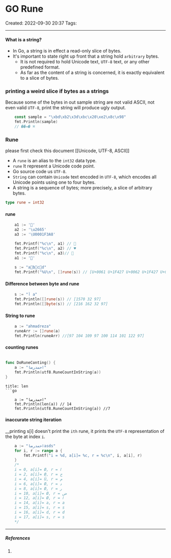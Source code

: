 # GO Rune
Created: 2022-09-30 20:37
Tags: 
____

#### What is a string?

* In Go, a string is in effect a read-only slice of bytes.
* It's important to state right up front that a string hold `arbitrary` bytes.
	* It is not required to hold Unicode text, `UTF-8` text, or any other predefined format.
	* As far as the content of a string is concerned, it is exactly equivalent to a slice of bytes.

### printing a weird slice if bytes as a strings

Because some of the bytes in out sample string are not valid ASCII, not even valid `UTF-8`, print the string will produce ugly output.
```go
	const sample = "\xbd\xb2\x3d\xbc\x20\xe2\x8c\x98"
	fmt.Println(sample)
	// ��=� ⌘
```

### Rune 

please first check this document [[Unicode, UTF-8, ASCII]]

* A `rune` is an alias to the `int32` data type.
* `rune` It represent a Unicode code point.
* Go source code us `UTF-8`.
* `String` can contain `Unicode` text encoded in `UTF-8`, which encodes all Unicode points using one to four bytes.
* A string is a sequence of bytes; more precisely, a slice of arbitrary bytes.

```go
type rune = int32
```

#### rune
```go
    a1 := '🧺'
    a2 := '\u2665'
    a3 := '\U0001F3A8'

    fmt.Printf("%c\n", a1) // 🧺
    fmt.Printf("%c\n", a2) // ♥
    fmt.Printf("%c\n", a3)// 🎨 
    a1 := '🧺'
	
	s := "a🐧b🐧c🐧d"
	fmt.Printf("%U\n", []rune(s)) // [U+0061 U+1F427 U+0062 U+1F427 U+0063 U+1F427 U+0064]
```


#### Difference between byte and rune
```go 
	s := "آ a"
	fmt.Println([]rune(s)) // [1570 32 97]
	fmt.Println([]byte(s)) // [216 162 32 97]
```


#### String to rune
```go
	a := "ahmadreza"
	runeArr := []rune(a)
	fmt.Println(runeArr) //[97 104 109 97 100 114 101 122 97]
```

#### counting runes

```go 

func DoRuneConting() {
	a := "احمدرضا"
	fmt.Println(utf8.RuneCountInString(a))
}
```

```ad-danger
title: len 
```go 

	a := "احمدرضا"
	fmt.Println(len(a)) // 14
	fmt.Println(utf8.RuneCountInString(a)) //7
```

#### inaccurate string iteration
__printing s[i] doesn't  print the `ith` rune, it prints the `UTF-8` representation of the byte at index `i`.

```go
	a := "احمدرضاasds"
	for i, r := range a {
		fmt.Printf("i = %d, a[i]= %c, r = %c\n", i, a[i], r)
	}
	/*
	i = 0, a[i]= Ø, r = ا
	i = 2, a[i]= Ø, r = ح
	i = 4, a[i]= Ù, r = م
	i = 6, a[i]= Ø, r = د
	i = 8, a[i]= Ø, r = ر
	i = 10, a[i]= Ø, r = ض
	i = 12, a[i]= Ø, r = ا
	i = 14, a[i]= a, r = a
	i = 15, a[i]= s, r = s
	i = 16, a[i]= d, r = d
	i = 17, a[i]= s, r = s
	*/
```


_____
##### References
1.

